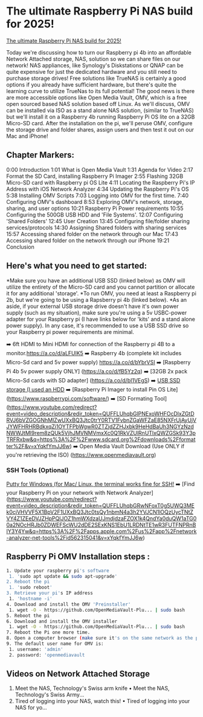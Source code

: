 # The ultimate Raspberry Pi NAS build for 2025!

[The ultimate Raspberry Pi NAS build for 2025!](https://www.youtube.com/watch?v=xYqkfYmJJ6w)


Today we're discussing how to turn our Raspberry pi 4b into an affordable Network Attached storage, NAS, solution so we can share files on our network!
NAS appliances, like Synology's Diskstations or QNAP can be quite expensive for just the dedicated hardware and you still need to purchase storage drives! 
Free solutions like TrueNAS is certainly a good options if you already have sufficient hardware, but there's quite the learning curve to utilize TrueNas to its full potential!
The good news is there are more accessible options like Open Media Vault, OMV, which is a free open sourced based NAS solution based off Linux.
As we'll discuss, OMV can be installed via ISO as a stand alone NAS solution, (similar to TrueNAS) but we'll install it on a Raspberry 4b running Raspberry Pi OS lite on a 32GB Micro-SD card.
After the installation on the pi, we'll peruse OMV, configure the storage drive and folder shares, assign users and then test it out on our Mac and iPhone!

## Chapter Markers:
  0:00 Introduction
  1:01 What is Open Media Vault
  1:31 Agenda for Video
  2:17 Format the SD Card, installing Raspberry Pi Imager
  2:55 Flashing 32GB Micro-SD card with Raspberry pi OS Lite
  4:11 Locating the Raspberry Pi's IP Address with iOS Network Analyzer
  4:34 Updating the Raspberry Pi's OS
  5:38 Installing OMV Scripts
  7:03 Logging into OMV for the first time.
  7:40 Configuring OMV's dashboard
  8:53 Exploring OMV's network, storage, sharing, and user options
  10:21 Raspberry Pi Power requirements 
  10:55 Configuring the 500GB USB HDD and 'File Systems'.
  12:07 Configuring 'Shared Folders' 
  12:45 User Creation
  13:45 Configuring file/folder sharing services/protocols
  14:30 Assigning Shared folders with sharing services
  15:57 Accessing shared folder on the network through our Mac
  17:43 Accessing shared folder on the network through our iPhone
  19:21 Conclusion

## Here's what you need to get started:
*Make sure you have an additional USB SSD (linked below) as OMV will utilize the entirety of the Micro-SD card and you cannot partition or allocate it for any additional 'storage'.
*To run OMV, you need at least a Raspberry pi 2b, but we're going to be using a Rapsberry pi 4b (linked below).
*As an aside, if your external USB storage drive doesn't have it's own power supply (such as my situation), make sure you're using a 5v USBC-power adapter for your Raspberry pi (I have links below for 'kits' and a stand alone power supply). In any case, it's recommended to use a USB SSD drive so your Raspberry pi power requirements are minimal.

➡️ 6ft HDMI to Mini HDMI for connection of the Raspberry pi 4B to a monitor.https://a.co/d/aLFUlK5
➡️ Raspberry 4b (complete kit  includes Micro-Sd card and 5v power supply) https://a.co/d/bYbrVSI
➡️ [Raspberry Pi 4b 5v power supply ONLY] (https://a.co/d/fB5Yz2q)
➡️ [32GB 2x pack Micro-Sd cards with SD adapter] (https://a.co/d/bI1VEgS)
➡️ [USB SSD storage (I used an HDD](https://a.co/d/hFdT6ip)
➡️ [Raspberry Pi Imager to install Pin OS Lite] (https://www.raspberrypi.com/software/)
➡️ [SD Formating Tool] (https://www.youtube.com/redirect?event=video_description&redir_token=QUFFLUhqbGlPNExoWHFOcDlxZGtDRVJ6bVZGOGNhMlZwUXxBQ3Jtc0trY0RTV1FvbnZGaWFZaE85NXFrUjAyUjVJYWFHRHRBdkxqZi1OYTFPbWgwR0ZTZjdZZHJxbk9HeHdBaUh3NGYzNzdNWWJtMl9rem8zQUk5VjhJMVNMVmxXc0Q1RkVZUlRnUTlxQWZGSk93Y3pTRFRxbw&q=https%3A%2F%2Fwww.sdcard.org%2Fdownloads%2Fformatter%2F&v=xYqkfYmJJ6w)
➡️ Open Media Vault Download (Use ONLY if you're retrieving the ISO) (https://www.openmediavault.org)

### SSH Tools (Optional)
[Putty for Windows (for Mac/ Linux, the terminal works fine for SSH!](https://www.youtube.com/redirect?event=video_description&redir_token=QUFFLUhqbGVvV0FXYkhLWkpGckJOdzA3Rnl3dXF0bDc4QXxBQ3Jtc0trWllKcUtGN0tUcmdzQlVZT2dRellZaURLTFVjTEh4d196WXoyeC1JUDhmUUQ4OWI4VVJmVkJCa284cnpMR2Radm1BT0tzR1BJRTZtbUhrVTU4Ymo2ZFQ3clhmVGVwd3VESlgyNWxlbjBIU2cySzBfRQ&q=https%3A%2F%2Fwww.chiark.greenend.org.uk%2F%7Esgtatham%2Fputty%2Flatest.html&v=xYqkfYmJJ6w)
➡️ [Find your Raspberry Pi on your network with Network Analyzer] (https://www.youtube.com/redirect?event=video_description&redir_token=QUFFLUhqbGRwNFoxT0g5UWQ3MEk0cjVHVVF5X1BpV2F1UXxBQ3Jtc0tsQy1nbmN4a3h2YVJCN1lOQzUycTNtZVY4Z1ZEeDVJZHpPQlJOZ1hmWXdzaUJmdjdzaFZOX1k4QndYa0duQW1aTG00a2NOcHRJb0ZDWEFScWU2dDE2SExKNS1EbU1LRDNtTE1wR3FUTFNPRnBIY3Y4Yw&q=https%3A%2F%2Fapps.apple.com%2Fus%2Fapp%2Fnetwork-analyzer-net-tools%2Fid562315041&v=xYqkfYmJJ6w)

## Raspberry Pi OMV Installation steps :
```bash
1. Update your raspberry pi's software
 1. 'sudo apt update && sudo apt-upgrade'
2. Reboot the pi
 1. 'sudo reboot'
3. Retrieve your pi's IP address
 1. 'hostname -i'
4. Download and install the OMV 'Preinstaller'
 1. wget -O - https://github.com/OpenMediaVault-Plu... | sudo bash
5. Reboot the pi
6. Download and install the OMV installer
 1. wget -O - https://github.com/OpenMediaVault-Plu... | sudo bash
7. Reboot the Pi one more time.
8. Open a computer browser (make sure it's on the same network as the pi) and enter the pi's IP address from step 3.
9. The default user name for OMV is:
 1. username: 'admin'
 2. password: 'openmediavault
```

## Videos on Network Attached Storage
1. Meet the NAS, Technology's Swiss arm knife
        • Meet the NAS, Technology's Swiss Army...  
2. Tired of logging into your NAS, watch this!
        • Tired of logging into your NAS for yo...  
